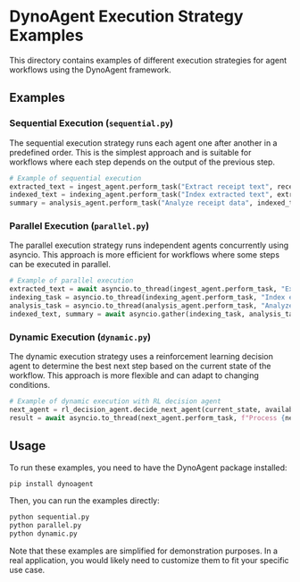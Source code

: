 # DynoAgent Execution Strategy Examples

This directory contains examples of different execution strategies for agent workflows using the DynoAgent framework.

## Examples

### Sequential Execution (`sequential.py`)

The sequential execution strategy runs each agent one after another in a predefined order. This is the simplest approach and is suitable for workflows where each step depends on the output of the previous step.

```python
# Example of sequential execution
extracted_text = ingest_agent.perform_task("Extract receipt text", receipt_text)
indexed_text = indexing_agent.perform_task("Index extracted text", extracted_text)
summary = analysis_agent.perform_task("Analyze receipt data", indexed_text)
```

### Parallel Execution (`parallel.py`)

The parallel execution strategy runs independent agents concurrently using asyncio. This approach is more efficient for workflows where some steps can be executed in parallel.

```python
# Example of parallel execution
extracted_text = await asyncio.to_thread(ingest_agent.perform_task, "Extract receipt text", receipt_text)
indexing_task = asyncio.to_thread(indexing_agent.perform_task, "Index extracted text", extracted_text)
analysis_task = asyncio.to_thread(analysis_agent.perform_task, "Analyze receipt data", extracted_text)
indexed_text, summary = await asyncio.gather(indexing_task, analysis_task)
```

### Dynamic Execution (`dynamic.py`)

The dynamic execution strategy uses a reinforcement learning decision agent to determine the best next step based on the current state of the workflow. This approach is more flexible and can adapt to changing conditions.

```python
# Example of dynamic execution with RL decision agent
next_agent = rl_decision_agent.decide_next_agent(current_state, available_agents)
result = await asyncio.to_thread(next_agent.perform_task, f"Process {next_agent.name} task", current_data)
```

## Usage

To run these examples, you need to have the DynoAgent package installed:

```bash
pip install dynoagent
```

Then, you can run the examples directly:

```bash
python sequential.py
python parallel.py
python dynamic.py
```

Note that these examples are simplified for demonstration purposes. In a real application, you would likely need to customize them to fit your specific use case. 